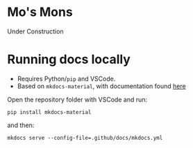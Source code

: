 # Mo's Mons
Under Construction

# Running docs locally
- Requires Python/`pip` and VSCode.
- Based on `mkdocs-material`, with documentation found [here](https://squidfunk.github.io/mkdocs-material/getting-started/)

Open the repository folder with VSCode and run:

```pip install mkdocs-material```

and then:

```mkdocs serve --config-file=.github/docs/mkdocs.yml```